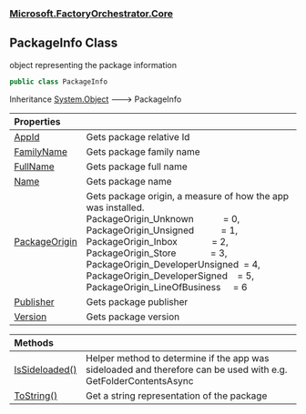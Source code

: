 ### [Microsoft.FactoryOrchestrator.Core](Microsoft_FactoryOrchestrator_Core.md 'Microsoft.FactoryOrchestrator.Core')
## PackageInfo Class
object representing the package information  
```csharp
public class PackageInfo
```

Inheritance [System.Object](https://docs.microsoft.com/en-us/dotnet/api/System.Object 'System.Object') &#129106; PackageInfo  

| Properties | |
| :--- | :--- |
| [AppId](PackageInfo_AppId.md 'Microsoft.FactoryOrchestrator.Core.PackageInfo.AppId') | Gets package relative Id<br/> |
| [FamilyName](PackageInfo_FamilyName.md 'Microsoft.FactoryOrchestrator.Core.PackageInfo.FamilyName') | Gets package family name<br/> |
| [FullName](PackageInfo_FullName.md 'Microsoft.FactoryOrchestrator.Core.PackageInfo.FullName') | Gets package full name<br/> |
| [Name](PackageInfo_Name.md 'Microsoft.FactoryOrchestrator.Core.PackageInfo.Name') | Gets package name<br/> |
| [PackageOrigin](PackageInfo_PackageOrigin.md 'Microsoft.FactoryOrchestrator.Core.PackageInfo.PackageOrigin') | Gets package origin, a measure of how the app was installed. <br/>PackageOrigin_Unknown            = 0,<br/>PackageOrigin_Unsigned           = 1,<br/>PackageOrigin_Inbox              = 2,<br/>PackageOrigin_Store              = 3,<br/>PackageOrigin_DeveloperUnsigned  = 4,<br/>PackageOrigin_DeveloperSigned    = 5,<br/>PackageOrigin_LineOfBusiness     = 6<br/> |
| [Publisher](PackageInfo_Publisher.md 'Microsoft.FactoryOrchestrator.Core.PackageInfo.Publisher') | Gets package publisher<br/> |
| [Version](PackageInfo_Version.md 'Microsoft.FactoryOrchestrator.Core.PackageInfo.Version') | Gets package version<br/> |

| Methods | |
| :--- | :--- |
| [IsSideloaded()](PackageInfo_IsSideloaded().md 'Microsoft.FactoryOrchestrator.Core.PackageInfo.IsSideloaded()') | Helper method to determine if the app was sideloaded and therefore can be used with e.g. GetFolderContentsAsync<br/> |
| [ToString()](PackageInfo_ToString().md 'Microsoft.FactoryOrchestrator.Core.PackageInfo.ToString()') | Get a string representation of the package<br/> |
